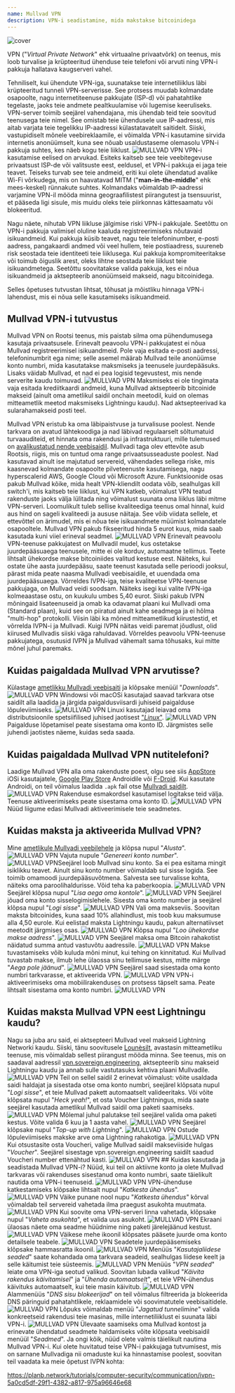```yaml
---
name: Mullvad VPN
description: VPN-i seadistamine, mida makstakse bitcoinidega
---
```

![cover](assets/cover.webp)

VPN ("*Virtual Private Network*" ehk virtuaalne privaatvõrk) on teenus, mis loob turvalise ja krüpteeritud ühenduse teie telefoni või arvuti ning VPN-i pakkuja hallatava kaugserveri vahel.

Tehniliselt, kui ühendute VPN-iga, suunatakse teie internetiliiklus läbi krüpteeritud tunneli VPN-serverisse. See protsess muudab kolmandate osapoolte, nagu internetiteenuse pakkujate (ISP-d) või pahatahtlike tegelaste, jaoks teie andmete pealtkuulamise või lugemise keeruliseks. VPN-server toimib seejärel vahendajana, mis ühendab teid teie soovitud teenusega teie nimel. See omistab teie ühendusele uue IP-aadressi, mis aitab varjata teie tegelikku IP-aadressi külastatavatelt saitidelt. Siiski, vastupidiselt mõnele veebireklaamile, ei võimalda VPN-i kasutamine sirvida internetis anonüümselt, kuna see nõuab usaldustaseme olemasolu VPN-i pakkuja suhtes, kes näeb kogu teie liiklust.
![MULLVAD VPN](assets/fr/01.webp)
VPN-i kasutamise eelised on arvukad. Esiteks kaitseb see teie veebitegevuse privaatsust ISP-de või valitsuste eest, eeldusel, et VPN-i pakkuja ei jaga teie teavet. Teiseks turvab see teie andmeid, eriti kui olete ühendatud avalike Wi-Fi võrkudega, mis on haavatavad MITM ("**man-in-the-middle**" ehk mees-keskel) rünnakute suhtes. Kolmandaks võimaldab IP-aadressi varjamine VPN-il mööda minna geograafilistest piirangutest ja tsensuurist, et pääseda ligi sisule, mis muidu oleks teie piirkonnas kättesaamatu või blokeeritud.

Nagu näete, nihutab VPN liikluse jälgimise riski VPN-i pakkujale. Seetõttu on VPN-i pakkuja valimisel oluline kaaluda registreerimiseks nõutavaid isikuandmeid. Kui pakkuja küsib teavet, nagu teie telefoninumber, e-posti aadress, pangakaardi andmed või veel hullem, teie postiaadress, suureneb risk seostada teie identiteeti teie liiklusega. Kui pakkuja kompromiteeritakse või toimub õiguslik arest, oleks lihtne seostada teie liiklust teie isikuandmetega. Seetõttu soovitatakse valida pakkuja, kes ei nõua isikuandmeid ja aktsepteerib anonüümseid makseid, nagu bitcoinidega.

Selles õpetuses tutvustan lihtsat, tõhusat ja mõistliku hinnaga VPN-i lahendust, mis ei nõua selle kasutamiseks isikuandmeid.

## Mullvad VPN-i tutvustus
Mullvad VPN on Rootsi teenus, mis paistab silma oma pühendumusega kasutaja privaatsusele. Erinevalt peavoolu VPN-i pakkujatest ei nõua Mullvad registreerimisel isikuandmeid. Pole vaja esitada e-posti aadressi, telefoninumbrit ega nime; selle asemel määrab Mullvad teile anonüümse konto numbri, mida kasutatakse maksmiseks ja teenusele juurdepääsuks. Lisaks väidab Mullvad, et nad ei pea logisid tegevustest, mis nende serverite kaudu toimuvad.
![MULLVAD VPN](assets/notext/02.webp)
Maksmiseks ei ole tingimata vaja esitada krediitkaardi andmeid, kuna Mullvad aktsepteerib bitcoinide makseid (ainult oma ametlikul saidil onchain meetodil, kuid on olemas mitteametlik meetod maksmiseks Lightningu kaudu). Nad aktsepteerivad ka sularahamakseid posti teel.

Mullvad VPN eristub ka oma läbipaistvuse ja turvalisuse poolest. Nende tarkvara on avatud lähtekoodiga ja nad läbivad regulaarselt sõltumatuid turvaauditeid, et hinnata oma rakendusi ja infrastruktuuri, mille tulemused on [avalikustatud nende veebisaidil](https://mullvad.net/fr/blog/tag/audits). Mullvadi taga olev ettevõte asub Rootsis, riigis, mis on tuntud oma range privaatsusseaduste poolest. Nad kasutavad ainult ise majutatud servereid, vähendades sellega riske, mis kaasnevad kolmandate osapoolte pilveteenuste kasutamisega, nagu hyperscalerid AWS, Google Cloud või Microsoft Azure.
Funktsioonide osas pakub Mullvad kõike, mida healt VPN-kliendilt oodata võib, sealhulgas kill switch'i, mis kaitseb teie liiklust, kui VPN katkeb, võimalust VPN teatud rakenduste jaoks välja lülitada ning võimalust suunata oma liiklus läbi mitme VPN-serveri.
Loomulikult tuleb sellise kvaliteediga teenus omal hinnal, kuid aus hind on sageli kvaliteedi ja aususe näitaja. See võib viidata sellele, et ettevõttel on ärimudel, mis ei nõua teie isikuandmete müümist kolmandatele osapooltele. Mullvad VPN pakub fikseeritud hinda 5 eurot kuus, mida saab kasutada kuni viiel erineval seadmel.
![MULLVAD VPN](assets/notext/03.webp)
Erinevalt peavoolu VPN-teenuse pakkujatest on Mullvadil mudel, kus ostetakse juurdepääsuaega teenusele, mitte ei ole korduv, automaatne tellimus. Teete lihtsalt ühekordse makse bitcoiniides valitud kestuse eest. Näiteks, kui ostate ühe aasta juurdepääsu, saate teenust kasutada selle perioodi jooksul, pärast mida peate naasma Mullvadi veebisaidile, et uuendada oma juurdepääsuaega.
Võrreldes IVPN-iga, teise kvaliteetse VPN-teenuse pakkujaga, on Mullvad veidi soodsam. Näiteks isegi kui valite IVPN-iga kolmeaastase ostu, on kuukulu umbes 5,40 eurot. Siiski pakub IVPN mõningaid lisateenuseid ja omab ka odavamat plaani kui Mullvadi oma (Standard plaan), kuid see on piiratud ainult kahe seadmega ja ei hõlma "multi-hop" protokolli.
Viisin läbi ka mõned mitteametlikud kiirustestid, et võrrelda IVPN-i ja Mullvadi. Kuigi IVPN näitas veidi paremat jõudlust, olid kiirused Mullvadis siiski väga rahuldavad. Võrreldes peavoolu VPN-teenuse pakkujatega, osutusid IVPN ja Mullvad vähemalt sama tõhusaks, kui mitte mõnel juhul paremaks.

## Kuidas paigaldada Mullvad VPN arvutisse?

Külastage [ametlikku Mullvadi veebisaiti](https://mullvad.net/en/download/) ja klõpsake menüül "*Downloads*".
![MULLVAD VPN](assets/notext/04.webp)
Windowsi või macOSi kasutajad saavad tarkvara otse saidilt alla laadida ja järgida paigaldusviisardi juhiseid paigalduse lõpuleviimiseks.
![MULLVAD VPN](assets/notext/05.webp)
Linuxi kasutajad leiavad oma distributsioonile spetsiifilised juhised jaotisest ["*Linux*"](https://mullvad.net/en/download/vpn/linux).
![MULLVAD VPN](assets/notext/06.webp)
Paigalduse lõpetamisel peate sisestama oma konto ID. Järgmistes selle juhendi jaotistes näeme, kuidas seda saada.

## Kuidas paigaldada Mullvad VPN nutitelefoni?

Laadige Mullvad VPN alla oma rakenduste poest, olgu see siis [AppStore](https://apps.apple.com/us/app/mullvad-vpn/id1488466513) iOSi kasutajatele, [Google Play Store](https://play.google.com/store/apps/details?id=net.mullvad.mullvadvpn) Androidile või [F-Droid](https://f-droid.org/packages/net.mullvad.mullvadvpn/). Kui kasutate Androidi, on teil võimalus laadida `.apk` fail otse [Mullvadi saidilt](https://mullvad.net/en/download/vpn/android).
![MULLVAD VPN](assets/notext/07.webp)
Rakenduse esmakordsel kasutamisel logitakse teid välja. Teenuse aktiveerimiseks peate sisestama oma konto ID.
![MULLVAD VPN](assets/notext/08.webp)Nüüd liigume edasi Mullvadi aktiveerimisele teie seadmetes.

## Kuidas maksta ja aktiveerida Mullvad VPN?

Mine [ametlikule Mullvadi veebilehele](https://mullvad.net/) ja klõpsa nupul "*Alusta*".
![MULLVAD VPN](assets/notext/09.webp)
Vajuta nupule "*Genereeri konto number*".
![MULLVAD VPN](assets/notext/10.webp)Seejärel loob Mullvad sinu konto. Sa ei pea esitama mingit isiklikku teavet. Ainult sinu konto number võimaldab sul sisse logida. See toimib omamoodi juurdepääsuvõtmena. Salvesta see turvalisse kohta, näiteks oma paroolihaldurisse. Võid teha ka paberkoopia.
![MULLVAD VPN](assets/notext/11.webp)
Seejärel klõpsa nupul "*Lisa aega oma kontole*".
![MULLVAD VPN](assets/notext/12.webp)
Seejärel jõuad oma konto sisselogimislehele. Sisesta oma konto number ja seejärel klõpsa nupul "*Logi sisse*".
![MULLVAD VPN](assets/notext/13.webp)
Vali oma makseviis. Soovitan maksta bitcoinides, kuna saad 10% allahindlust, mis toob kuu maksumuse alla 4,50 eurole. Kui eelistad maksta Lightningu kaudu, pakun alternatiivset meetodit järgmises osas.
![MULLVAD VPN](assets/notext/14.webp)
Klõpsa nupul "*Loo ühekordse makse aadress*".
![MULLVAD VPN](assets/notext/15.webp)
Seejärel maksa oma Bitcoin rahakotist näidatud summa antud vastuvõtu aadressile.
![MULLVAD VPN](assets/notext/16.webp)
Makse tuvastamiseks võib kuluda mõni minut, kui tehing on kinnitatud. Kui Mullvad tuvastab makse, ilmub lehe ülaossa sinu tellimuse kestus, mitte märge "*Aega pole jäänud*".
![MULLVAD VPN](assets/notext/17.webp)
Seejärel saad sisestada oma konto numbri tarkvarasse, et aktiveerida VPN.
![MULLVAD VPN](assets/notext/18.webp)
VPN-i aktiveerimiseks oma mobiilirakenduses on protsess täpselt sama. Peate lihtsalt sisestama oma konto numbri.
![MULLVAD VPN](assets/notext/19.webp)
## Kuidas maksta Mullvad VPN eest Lightningu kaudu?

Nagu sa juba aru said, ei aktsepteeri Mullvad veel makseid Lightning Networki kaudu. Siiski, tänu soovitusele [Lounèsilt](https://x.com/louneskmt), avastasin mitteametliku teenuse, mis võimaldab sellest piirangust mööda minna. See teenus, mis on saadaval aadressil [vpn.sovereign.engineering](https://vpn.sovereign.engineering/), aktsepteerib sinu makseid Lightningu kaudu ja annab sulle vastutasuks kehtiva plaani Mullvadile.
![MULLVAD VPN](assets/notext/20.webp)
Teil on sellel saidil 2 erinevat võimalust: võite usaldada saidi haldajat ja sisestada otse oma konto numbri, seejärel klõpsata nupul "*Logi sisse*", et teie Mullvad pakett automaatselt valideeritaks. Või võite klõpsata nupul "*Heck yeah!*", et osta Voucher Lightningus, mida saate seejärel kasutada ametlikul Mullvad saidil oma paketi saamiseks. ![MULLVAD VPN](assets/notext/21.webp) Mõlemal juhul palutakse teil seejärel valida oma paketi kestus. Võite valida 6 kuu ja 1 aasta vahel. ![MULLVAD VPN](assets/notext/22.webp) Seejärel klõpsake nupul "*Top-up with Lightning*". ![MULLVAD VPN](assets/notext/23.webp) Ostude lõpuleviimiseks makske arve oma Lightning rahakotiga. ![MULLVAD VPN](assets/notext/24.webp) Kui otsustasite osta Voucheri, valige Mullvad saidil makseviiside hulgas "*Voucher*". Seejärel sisestage vpn.sovereign.engineering saidilt saadud Voucheri number ettenähtud kasti. ![MULLVAD VPN](assets/notext/25.webp) ## Kuidas kasutada ja seadistada Mullvad VPN-i?
Nüüd, kui teil on aktiivne konto ja olete Mullvad tarkvaras või rakenduses sisestanud oma konto numbri, saate täielikult nautida oma VPN-i teenuseid. ![MULLVAD VPN](assets/notext/26.webp) VPN-ühenduse katkestamiseks klõpsake lihtsalt nupul "*Katkesta ühendus*". ![MULLVAD VPN](assets/notext/27.webp) Väike punane nool nupu "*Katkesta ühendus*" kõrval võimaldab teil servereid vahetada ilma praegust asukohta muutmata. ![MULLVAD VPN](assets/notext/28.webp) Kui soovite oma VPN-serveri linna vahetada, klõpsake nupul "*Vaheta asukohta*", et valida uus asukoht. ![MULLVAD VPN](assets/notext/29.webp) Ekraani ülaosas näete oma seadme hüüdnime ning paketi järelejäänud kestust. ![MULLVAD VPN](assets/notext/30.webp) Väikese mehe ikoonil klõpsates pääsete juurde oma konto detailsele teabele. ![MULLVAD VPN](assets/notext/31.webp) Seadetele juurdepääsemiseks klõpsake hammasratta ikoonil. ![MULLVAD VPN](assets/notext/32.webp) Menüüs "*Kasutajaliidese seaded*" saate kohandada oma tarkvara seadeid, sealhulgas liidese keelt ja selle käitumist teie süsteemis. ![MULLVAD VPN](assets/notext/33.webp) Menüüs "*VPN seaded*" leiate oma VPN-iga seotud valikud. Soovitan lubada valikud "*Käivita rakendus käivitamisel*" ja "*Ühenda automaatselt*", et teie VPN-ühendus käivituks automaatselt, kui teie masin käivitub.
![MULLVAD VPN](assets/notext/34.webp) Alammenüüs "*DNS sisu blokeerijad*" on teil võimalus filtreerida ja blokeerida DNS päringuid pahatahtlikele, reklaamidele või soovimatutele veebisaitidele.
![MULLVAD VPN](assets/notext/35.webp)
Lõpuks võimaldab menüü "*Jagatud tunnelimine*" valida konkreetseid rakendusi teie masinas, mille internetiliiklust ei suunata läbi VPN-i.
![MULLVAD VPN](assets/notext/36.webp)
Ülevaate saamiseks oma Mullvad kontost ja erinevate ühendatud seadmete haldamiseks võite klõpsata veebisaidil menüül "*Seadmed*".
Ja ongi kõik, nüüd olete valmis täielikult nautima Mullvad VPN-i. Kui olete huvitatud teise VPN-i pakkujaga tutvumisest, mis on sarnane Mullvadiga nii omaduste kui ka hinnastamise poolest, soovitan teil vaadata ka meie õpetust IVPN kohta:

https://planb.network/tutorials/computer-security/communication/ivpn-5a0cd5df-29f1-4382-a817-975a96646e68
